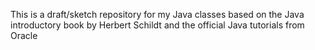 This is a draft/sketch repository for my Java classes based on the Java introductory book by Herbert Schildt and the official Java tutorials from Oracle
